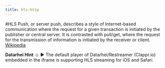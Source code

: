 ```yaml
---
title: hls-http
---
```

#HLS
Push, or server push, describes a style of Internet-based communication where the request for a given transaction is initiated by the publisher or central server. It is contrasted with pull/get, where the request for the transmission of information is initiated by the receiver or client. <a href="https://en.wikipedia.org/wiki/HTTP_Live_Streaming" target="_blank">Wikipedia</a>  

**Datarhei Hint** ☺ ► The default player of Datarhei/Restreamer (Clappr.io) embedded in the iframe is supporting HLS streaming for iOS and Safari.